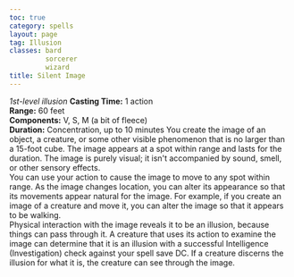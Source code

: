 ```yaml
---
toc: true
category: spells
layout: page
tag: Illusion
classes: bard
         sorcerer
         wizard
title: Silent Image 
---
```

_1st-level illusion_ 
**Casting Time:** 1 action    
**Range:** 60 feet    
**Components:** V, S, M (a bit of fleece)    
**Duration:** Concentration, up to 10 minutes 
You create the image of an object, a creature, or some other visible phenomenon that is no larger than a 15-foot cube. The image appears at a spot within range and lasts for the duration. The image is purely visual; it isn't accompanied by sound, smell, or other sensory effects.    
You can use your action to cause the image to move to any spot within range. As the image changes location, you can alter its appearance so that its movements appear natural for the image. For example, if you create an image of a creature and move it, you can alter the image so that it appears to be walking.    
Physical interaction with the image reveals it to be an illusion, because things can pass through it. A creature that uses its action to examine the image can determine that it is an illusion with a successful Intelligence (Investigation) check against your spell save DC. If a creature discerns the illusion for what it is, the creature can see through the image. 
